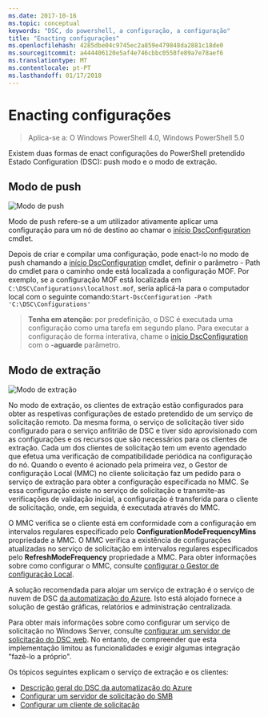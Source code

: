 ```yaml
---
ms.date: 2017-10-16
ms.topic: conceptual
keywords: "DSC, do powershell, a configuração, a configuração"
title: "Enacting configurações"
ms.openlocfilehash: 4285dbe04c9745ec2a859e479848da2881c18de0
ms.sourcegitcommit: a444406120e5af4e746cbbc0558fe89a7e78aef6
ms.translationtype: MT
ms.contentlocale: pt-PT
ms.lasthandoff: 01/17/2018
---
```

# <a name="enacting-configurations"></a>Enacting configurações

>Aplica-se a: O Windows PowerShell 4.0, Windows PowerShell 5.0

Existem duas formas de enact configurações do PowerShell pretendido Estado Configuration (DSC): push modo e o modo de extração.

## <a name="push-mode"></a>Modo de push

![Modo de push](images/pushModel.png "como push funciona do modo")

Modo de push refere-se a um utilizador ativamente aplicar uma configuração para um nó de destino ao chamar o [início DscConfiguration](https://technet.microsoft.com/en-us/library/dn521623.aspx) cmdlet.

Depois de criar e compilar uma configuração, pode enact-lo no modo de push chamando a [início DscConfiguration](https://technet.microsoft.com/en-us/library/dn521623.aspx) cmdlet, definir o parâmetro - Path do cmdlet para o caminho onde está localizada a configuração MOF.
Por exemplo, se a configuração MOF está localizada em `C:\DSC\Configurations\localhost.mof`, seria aplicá-la para o computador local com o seguinte comando:`Start-DscConfiguration -Path 'C:\DSC\Configurations'`

> __Tenha em atenção__: por predefinição, o DSC é executada uma configuração como uma tarefa em segundo plano. Para executar a configuração de forma interativa, chame o [início DscConfiguration](https://technet.microsoft.com/library/dn521623.aspx) com o __-aguarde__ parâmetro.

## <a name="pull-mode"></a>Modo de extração

![Modo de extração](images/pullModel.png "como funciona do modo de extração")

No modo de extração, os clientes de extração estão configurados para obter as respetivas configurações de estado pretendido de um serviço de solicitação remoto.
Da mesma forma, o serviço de solicitação tiver sido configurado para o serviço anfitrião de DSC e tiver sido aprovisionado com as configurações e os recursos que são necessários para os clientes de extração.
Cada um dos clientes de solicitação tem um evento agendado que efetua uma verificação de compatibilidade periódica na configuração do nó.
Quando o evento é acionado pela primeira vez, o Gestor de configuração Local (MMC) no cliente solicitação faz um pedido para o serviço de extração para obter a configuração especificada no MMC.
Se essa configuração existe no serviço de solicitação e transmite-as verificações de validação inicial, a configuração é transferida para o cliente de solicitação, onde, em seguida, é executada através do MMC.

O MMC verifica se o cliente está em conformidade com a configuração em intervalos regulares especificado pelo **ConfigurationModeFrequencyMins** propriedade a MMC.
O MMC verifica a existência de configurações atualizadas no serviço de solicitação em intervalos regulares especificados pelo **RefreshModeFrequency** propriedade a MMC.
Para obter informações sobre como configurar o MMC, consulte [configurar o Gestor de configuração Local](metaConfig.md).

A solução recomendada para alojar um serviço de extração é o serviço de nuvem de DSC [da automatização do Azure](https://azure.microsoft.com/en-us/services/automation/).
Isto está alojado fornece a solução de gestão gráficas, relatórios e administração centralizada.

Para obter mais informações sobre como configurar um serviço de solicitação no Windows Server, consulte [configurar um servidor de solicitação do DSC web](pullServer.md).
No entanto, de compreender que esta implementação limitou as funcionalidades e exigir algumas integração "fazê-lo a próprio".

Os tópicos seguintes explicam o serviço de extração e os clientes:

- [Descrição geral do DSC da automatização do Azure](https://docs.microsoft.com/en-us/azure/automation/automation-dsc-overview)
- [Configurar um servidor de solicitação do SMB](pullServerSMB.md)
- [Configurar um cliente de solicitação](pullClientConfigID.md)

